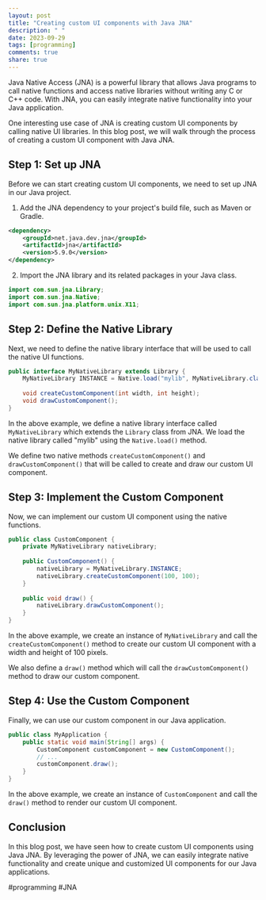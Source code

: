 ```yaml
---
layout: post
title: "Creating custom UI components with Java JNA"
description: " "
date: 2023-09-29
tags: [programming]
comments: true
share: true
---
```


Java Native Access (JNA) is a powerful library that allows Java programs to call native functions and access native libraries without writing any C or C++ code. With JNA, you can easily integrate native functionality into your Java application.

One interesting use case of JNA is creating custom UI components by calling native UI libraries. In this blog post, we will walk through the process of creating a custom UI component with Java JNA.

## Step 1: Set up JNA

Before we can start creating custom UI components, we need to set up JNA in our Java project. 

1. Add the JNA dependency to your project's build file, such as Maven or Gradle.

```xml
<dependency>
    <groupId>net.java.dev.jna</groupId>
    <artifactId>jna</artifactId>
    <version>5.9.0</version>
</dependency>
```

2. Import the JNA library and its related packages in your Java class.

```java
import com.sun.jna.Library;
import com.sun.jna.Native;
import com.sun.jna.platform.unix.X11;
```

## Step 2: Define the Native Library

Next, we need to define the native library interface that will be used to call the native UI functions. 

```java
public interface MyNativeLibrary extends Library {
    MyNativeLibrary INSTANCE = Native.load("mylib", MyNativeLibrary.class);
    
    void createCustomComponent(int width, int height);
    void drawCustomComponent();
}
```

In the above example, we define a native library interface called `MyNativeLibrary` which extends the `Library` class from JNA. We load the native library called "mylib" using the `Native.load()` method.

We define two native methods `createCustomComponent()` and `drawCustomComponent()` that will be called to create and draw our custom UI component.

## Step 3: Implement the Custom Component

Now, we can implement our custom UI component using the native functions.

```java
public class CustomComponent {
    private MyNativeLibrary nativeLibrary;
    
    public CustomComponent() {
        nativeLibrary = MyNativeLibrary.INSTANCE;
        nativeLibrary.createCustomComponent(100, 100);
    }
    
    public void draw() {
        nativeLibrary.drawCustomComponent();
    }
}
```

In the above example, we create an instance of `MyNativeLibrary` and call the `createCustomComponent()` method to create our custom UI component with a width and height of 100 pixels.

We also define a `draw()` method which will call the `drawCustomComponent()` method to draw our custom component.

## Step 4: Use the Custom Component

Finally, we can use our custom component in our Java application.

```java
public class MyApplication {
    public static void main(String[] args) {
        CustomComponent customComponent = new CustomComponent();
        // ...
        customComponent.draw();
    }
}
```

In the above example, we create an instance of `CustomComponent` and call the `draw()` method to render our custom UI component.

## Conclusion

In this blog post, we have seen how to create custom UI components using Java JNA. By leveraging the power of JNA, we can easily integrate native functionality and create unique and customized UI components for our Java applications.

#programming #JNA